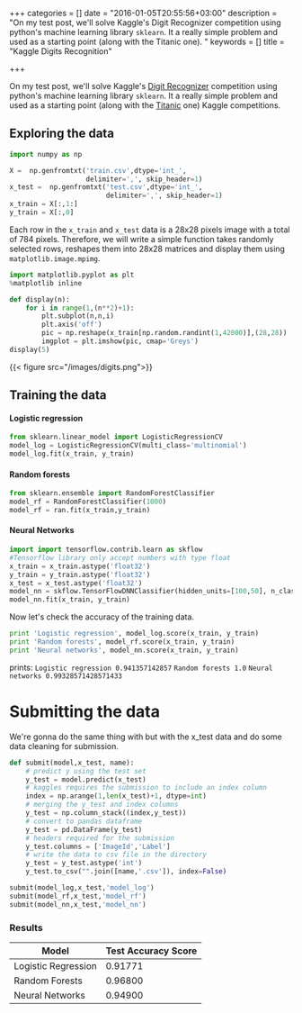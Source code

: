 +++
categories = []
date = "2016-01-05T20:55:56+03:00"
description = "On my test post, we'll solve  Kaggle's Digit Recognizer competition using python's machine learning library `sklearn`. It a really simple problem and used as a starting point (along with the Titanic one). "
keywords = []
title = "Kaggle Digits Recognition"

+++

On my test post, we'll solve  Kaggle's [Digit Recognizer](https://www.kaggle.com/c/digit-recognizer) competition using python's machine learning library `sklearn`. It a really simple problem and used as a starting point (along with the [Titanic](https://www.kaggle.com/c/titanic) one) Kaggle competitions. 
## Exploring the data 


```python
import numpy as np

X =  np.genfromtxt('train.csv',dtype='int_', 
                   delimiter=',', skip_header=1)
x_test =  np.genfromtxt('test.csv',dtype='int_', 
                        delimiter=',', skip_header=1)
x_train = X[:,1:]
y_train = X[:,0]
```

Each row in the `x_train` and `x_test` data is a 28x28 pixels image with a total of 784 pixels. Therefore, we will write a simple function takes randomly selected rows, reshapes them into 28x28 matrices and display them using `matplotlib.image.mpimg`. 


```python
import matplotlib.pyplot as plt
%matplotlib inline

def display(n):    
    for i in range(1,(n**2)+1):
        plt.subplot(n,n,i)
        plt.axis('off')
        pic = np.reshape(x_train[np.random.randint(1,42000)],(28,28))
        imgplot = plt.imshow(pic, cmap='Greys')
display(5)
```
{{< figure src="/images/digits.png">}}

## Training the data

#### Logistic regression
```python
from sklearn.linear_model import LogisticRegressionCV
model_log = LogisticRegressionCV(multi_class='multinomial') 
model_log.fit(x_train, y_train)
```
#### Random forests
```python
from sklearn.ensemble import RandomForestClassifier
model_rf = RandomForestClassifier(1000)
model_rf = ran.fit(x_train,y_train)
```
#### Neural Networks
```python
import import tensorflow.contrib.learn as skflow
#Tensorflow library only accept numbers with type float
x_train = x_train.astype('float32')
y_train = y_train.astype('float32')
x_test = x_test.astype('float32')
model_nn = skflow.TensorFlowDNNClassifier(hidden_units=[100,50], n_classes=10, steps=100000)
model_nn.fit(x_train, y_train)
```
Now let's check the accuracy of the training data. 
```python
print 'Logistic regression', model_log.score(x_train, y_train)
print 'Random forests', model_rf.score(x_train, y_train)
print 'Neural networks', model_nn.score(x_train, y_train)
```
prints:
`Logistic regression 0.941357142857`
`Random forests 1.0`
`Neural networks 0.99328571428571433`

# Submitting the data

We're gonna do the same thing with but with the x_test data and do some data cleaning for submission. 


```python
def submit(model,x_test, name):
    # predict y using the test set
    y_test = model.predict(x_test) 
    # kaggles requires the submission to include an index column         
    index = np.arange(1,len(x_test)+1, dtype=int)  
    # merging the y_test and index columns        
    y_test = np.column_stack((index,y_test))
    # convert to pandas dataframe
    y_test = pd.DataFrame(y_test)
    # headers required for the submission                          
    y_test.columns = ['ImageId','Label']    
    # write the data to csv file in the directory    
    y_test = y_test.astype('int')
    y_test.to_csv("".join([name,'.csv']), index=False) 
```
```python
submit(model_log,x_test,'model_log')
submit(model_rf,x_test,'model_rf')
submit(model_nn,x_test,'model_nn')
```
### Results

| Model               | Test Accuracy Score |
|---------------------|---------------------|
| Logistic Regression | 0.91771             |
| Random Forests      | 0.96800             |
| Neural Networks     | 0.94900             |